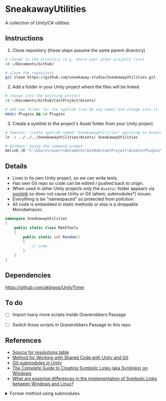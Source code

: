 
# SneakawayUtilities

A collection of Unity/C# utilities



## Instructions

1. Clone repository (these steps assume the same parent directory)

```bash
# change to the directory (e.g. where your other projects live)
cd ~/Documents/Github/

# clone the repository
git clone https://github.com/sneakaway-studio/SneakawayUtilities.git
```

2. Add a folder in your Unity project where the files will be linked

```bash
# change into the existing project
cd ~/Documents/Github/CoolProject/Assets/

# add new folder for the symlink (can be any name) and change into it
mkdir Plugins && cd Plugins
```

3. Create a symlink to the project's Asset folder from your Unity project.

```bash
# Teminal: create symlink named "SneakawayUtilities" pointing to Assets/
ln -s ../../../SneakawayUtilities/Assets/ SneakawayUtilities

# Windows: Using the command prompt
mklink /D "C:\Users\<user>\Documents\GitHub\CoolProject\Assets\Plugins\SneakawayUtilities" "..\..\Submodules\SneakawayUtilities\Assets"
```




## Details

- Lives in its own Unity project, so we can write tests.
- Has own Git repo so code can be edited / pushed back to origin.
- When used in other Unity projects only the `Assets/` folder appears via [symlink](https://www.freecodecamp.org/news/symlink-tutorial-in-linux-how-to-create-and-remove-a-symbolic-link/) so does not cause Unity or Git (ahem, submodules*) issues.
- Everything is be "namespaced" so protected from pollution.
- All code is embedded in static methods or else is a droppable Monobehavior.

```cs
namespace SneakawayUtilities 
{
	public static class MathTools 
    {
		public static int Random()
        {
			// code
		}
	}
}
```





## Dependencies

https://github.com/akbiggs/UnityTimer


## To do

- [ ] Import many more scripts inside Graverobbers Passage
- [ ] Switch those scripts in Graverobbers Passage to this repo

 




## References

- [Source for resolutions table](https://github.com/omundy/learn-computing/blob/main/topics/displays.md)
- [Method for Working with Shared Code with Unity and Git](https://prime31.github.io/A-Method-for-Working-with-Shared-Code-with-Unity-and-Git/)
- [Git-submodules in Unity](https://cschnack.de/blog/2019/gitsubm/)
- [The Complete Guide to Creating Symbolic Links (aka Symlinks) on Windows](https://www.howtogeek.com/16226/complete-guide-to-symbolic-links-symlinks-on-windows-or-linux/)
- [What are essential differences in the implementation of Symbolic Links between Windows and Linux?](https://www.serveradminz.com/blog/essential-differences-implementation-symbolic-links-windows-linux/)












<details>
<summary>Former method using submodules</summary>


*Formerly I used Git Submodule to embed the repository in the parent repo but I found submodules (and SourceTree) to be way too complicated to use, and managing branches from all the separate projects was a pain. 


### Installation

The below steps cover two use cases:

1. The submodule ***is already installed*** (look in .gitmodules to confirm) in a "parent" project that you have cloned
2. You need to install this project as a ***new*** submodule inside a "parent" project


#### Option 1: Update the submodule already installed in your project

```bash
# confirm you are in the "parent" project root (e.g. cd ~/Documents/Github/CTS-Viz/)
cd ~/<project_root>
# update the submodule
git submodule update --init --recursive
```


#### Option 2a. Add the repository to the parent

```bash
# confirm you are in the "parent" project root (e.g. cd ~/Documents/Github/CTS-Viz/)
cd ~/<project_root>
# create a folder (for all submodules)
mkdir Submodules
# change into it
cd Submodules
# (optional) make sure GIT LFS is installed
git lfs install
# add the utilities (from remote) as a submodule of project (*Make sure you have read access to the repo or this will fail!*)
git submodule add https://github.com/sneakaway-studio/SneakawayUtilities SneakawayUtilities
```

^ This ensures the code is now shared in both project but tracked by git. However, because it is not inside /Assets then Unity doesn't actually import the code into the **proj**. So, we need to link the code...


#### Option 2b. Link the lib code

```bash
# change into the /Assets dir
cd ../Assets
# (if it doesn't exist) create a Plugins folder and cd into it
mkdir Plugins && cd Plugins
# create a symlink named "SneakawayUtilities" that links to **ASSETS** folder in lib
ln -s ../../Submodules/SneakawayUtilities/Assets/ SneakawayUtilities
```



### Editing the code

- You can create/edit/delete files in any of the following
	- `~/<project>/Submodules`
	- `~/<project>/Assets/Plugins`
	- `SneakawayUtilities/Assets/`
- Source control changes (keep in their own branches)
 	- Command line or Atom in `~/<project>/Submodules` => `<project-name>-edits`
 	- Github Desktop `SneakawayUtilities/` => `main`



## Extra submodule commands


### Move a submodule

```bash
git mv old/submod new/submod
```

### Remove a submodule

```bash
# 1. delete the submodule folder
# 2. delete lines in .gitmodules file pointing to the module
# 3. delete reference in .git folder
rm -rf  ../../.git/modules/Submodules/SneakawayUtilities
```


Add or update https://devconnected.com/how-to-add-and-update-git-submodules/


</details>


